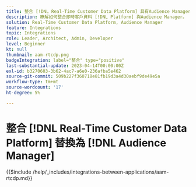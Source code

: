```yaml
---
title: 整合 [!DNL Real-Time Customer Data Platform] 具有Audience Manager
description: 瞭解如何整合即時客戶資料 [!DNL Platform] 與Audience Manager。
solution: Real-Time Customer Data Platform, Audience Manager
feature: Integrations
topic: Integrations
role: Leader, Architect, Admin, Developer
level: Beginner
kt: null
thumbnail: aam-rtcdp.png
badgeIntegration: label="整合" type="positive"
last-substantial-update: 2023-04-14T00:00:00Z
exl-id: b3270603-3b62-4ac7-a6e0-236afba5e462
source-git-commit: 509b227f360718e81fb19d3a4d30aebf9de49e5a
workflow-type: tm+mt
source-wordcount: '17'
ht-degree: 5%

---
```


# 整合 [!DNL Real-Time Customer Data Platform] 替換為 [!DNL Audience Manager]

{{$include /help/_includes/integrations-between-applications/aam-rtcdp.md}}
